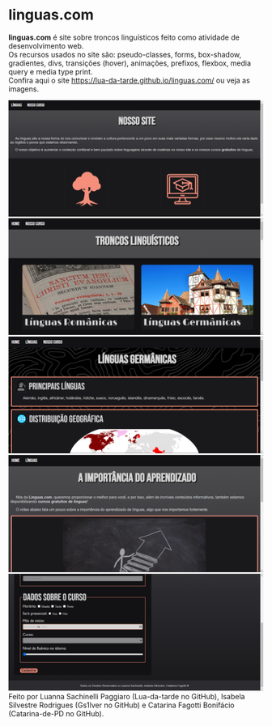 # linguas.com
**linguas.com** é site sobre troncos linguísticos feito como atividade de desenvolvimento web.  
Os recursos usados no site são: pseudo-classes, forms, box-shadow, gradientes, divs, transições (hover), animações, prefixos, flexbox, media query e media type print.  
Confira aqui o site <https://lua-da-tarde.github.io/linguas.com/> ou veja as imagens.  

![Home](https://github.com/Lua-da-tarde/linguas.com/blob/main/imgs/fotosDoSite/site1.png)
![Línguas](https://github.com/Lua-da-tarde/linguas.com/blob/main/imgs/fotosDoSite/site2.png)
![Línguas Germânicas](https://github.com/Lua-da-tarde/linguas.com/blob/main/imgs/fotosDoSite/site3.png)
![Nosso Curso](https://github.com/Lua-da-tarde/linguas.com/blob/main/imgs/fotosDoSite/site4.png)
![Forms de inscrição](https://github.com/Lua-da-tarde/linguas.com/blob/main/imgs/fotosDoSite/site5.png)  
Feito por Luanna Sachinelli Paggiaro (Lua-da-tarde no GitHub), Isabela Silvestre Rodrigues (Gs1lver no GitHub) e Catarina Fagotti Bonifácio (Catarina-de-PD no GitHub).
